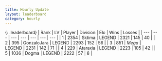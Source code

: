 ```yaml
---
title: Hourly Update
layout: leaderboard
category: hourly
---
```


{: .leaderboard}
| Rank | LV | Player | Division | Elo | Wins | Losses |
| --- | --- | --- | --- | --- | --- | --- |
| <span data-change="1">1</span> | 2354 | <span title="ID: 353063">Sktima</span> | LEGEND | <span data-change="13">2321</span> | <span data-change="2">145</span> | <span data-change="0">40</span> |
| <span data-change="-1">2</span> | 395 | <span title="ID: 650626">GonzaloJara</span> | LEGEND | <span data-change="-17">2293</span> | <span data-change="3">152</span> | <span data-change="2">56</span> |
| <span data-change="0">3</span> | 851 | <span title="ID: 651782">_Mega_</span> | LEGEND | <span data-change="0">2231</span> | <span data-change="0">142</span> | <span data-change="0">71</span> |
| <span data-change="0">4</span> | 229 | <span title="ID: 745153">Ataraxia</span> | LEGEND | <span data-change="0">2223</span> | <span data-change="0">105</span> | <span data-change="0">42</span> |
| <span data-change="2">5</span> | 1036 | <span title="ID: 402846">Dogma</span> | LEGEND | <span data-change="5">2222</span> | <span data-change="1">57</span> | <span data-change="0">8</span> |